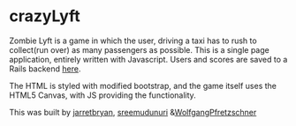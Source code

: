 # crazyLyft

Zombie Lyft is a game in which the user, driving a taxi has to rush to collect(run over) as many passengers as possible. This is a single page application, entirely written with Javascript. Users and scores are saved to a Rails backend [here](https://github.com/jarretbryan/crazyLyft-backend).

The HTML is styled with modified bootstrap, and the game itself uses the HTML5 Canvas, with JS providing the functionality.

This was built by [jarretbryan](https://github.com/jarretbryan), [sreemudunuri](https://github.com/sreemudunuri) &[WolfgangPfretzschner](https://github.com/WolfgangPfretzschner)

